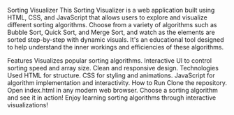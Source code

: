 Sorting Visualizer
This Sorting Visualizer is a web application built using HTML, CSS, and JavaScript that allows users to explore and visualize different sorting algorithms. Choose from a variety of algorithms such as Bubble Sort, Quick Sort, and Merge Sort, and watch as the elements are sorted step-by-step with dynamic visuals. It's an educational tool designed to help understand the inner workings and efficiencies of these algorithms.

Features
Visualizes popular sorting algorithms.
Interactive UI to control sorting speed and array size.
Clean and responsive design.
Technologies Used
HTML for structure.
CSS for styling and animations.
JavaScript for algorithm implementation and interactivity.
How to Run
Clone the repository.
Open index.html in any modern web browser.
Choose a sorting algorithm and see it in action!
Enjoy learning sorting algorithms through interactive visualizations!